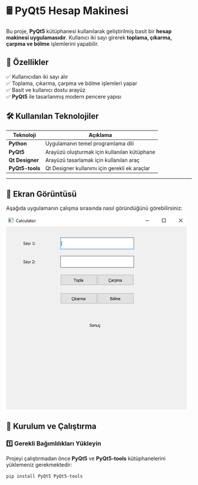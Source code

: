 # 🖩 PyQt5 Hesap Makinesi

Bu proje, **PyQt5** kütüphanesi kullanılarak geliştirilmiş basit bir **hesap makinesi uygulamasıdır**. Kullanıcı iki sayı girerek **toplama, çıkarma, çarpma ve bölme** işlemlerini yapabilir.

## 📌 Özellikler

✅ Kullanıcıdan iki sayı alır  
✅ Toplama, çıkarma, çarpma ve bölme işlemleri yapar  
✅ Basit ve kullanıcı dostu arayüz  
✅ **PyQt5** ile tasarlanmış modern pencere yapısı  

## 🛠️ Kullanılan Teknolojiler

| Teknoloji  | Açıklama  |
|------------|----------|
| **Python** | Uygulamanın temel programlama dili |
| **PyQt5**  | Arayüzü oluşturmak için kullanılan kütüphane |
| **Qt Designer** | Arayüzü tasarlamak için kullanılan araç |
| **PyQt5-tools** | Qt Designer kullanımı için gerekli ek araçlar |

---

## 📸 Ekran Görüntüsü

Aşağıda uygulamanın çalışma sırasında nasıl göründüğünü görebilirsiniz:

![Calculator](image.png)


## 🚀 Kurulum ve Çalıştırma

### 1️⃣ **Gerekli Bağımlılıkları Yükleyin**
Projeyi çalıştırmadan önce **PyQt5** ve **PyQt5-tools** kütüphanelerini yüklemeniz gerekmektedir:

```bash
pip install PyQt5 PyQt5-tools
